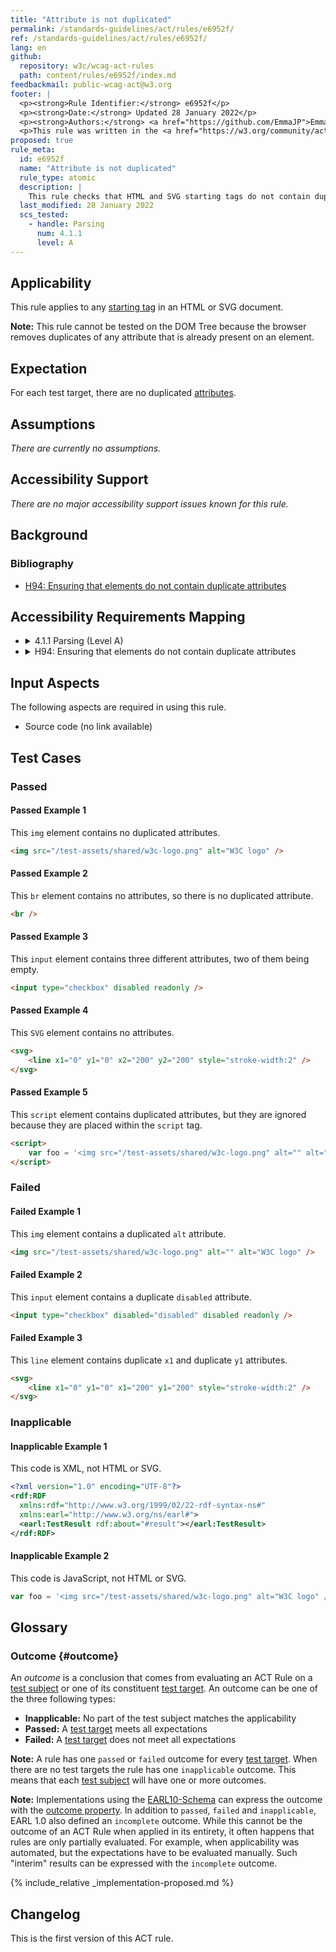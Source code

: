 ```yaml
---
title: "Attribute is not duplicated"
permalink: /standards-guidelines/act/rules/e6952f/
ref: /standards-guidelines/act/rules/e6952f/
lang: en
github:
  repository: w3c/wcag-act-rules
  path: content/rules/e6952f/index.md
feedbackmail: public-wcag-act@w3.org
footer: |
  <p><strong>Rule Identifier:</strong> e6952f</p>
  <p><strong>Date:</strong> Updated 28 January 2022</p>
  <p><strong>Authors:</strong> <a href="https://github.com/EmmaJP">Emma Pratt Richens</a>, <a href="https://github.com/wilcofiers">Wilco Fiers</a>. Contributors: <a href="https://www.w3.org/community/act-r/participants">Participants of the ACT Rules Community Group (CG)</a>.</p>
  <p>This rule was written in the <a href="https://w3.org/community/act-r/">ACT Rules community group</a>. It is written as part of the EU-funded <a href="https://www.w3.org/WAI/about/projects/wai-tools/">WAI-Tools Project</a>. Implementations are part of the EU funded <a href="https://www.w3.org/WAI/about/projects/wai-coop/">WAI-CooP Project</a>. It will be reviewed by the Accessibility Guidelines Working Group (<a href="https://www.w3.org/groups/wg/ag">AG WG</a>).</p>
proposed: true
rule_meta:
  id: e6952f
  name: "Attribute is not duplicated"
  rule_type: atomic
  description: |
    This rule checks that HTML and SVG starting tags do not contain duplicated attributes.
  last_modified: 28 January 2022
  scs_tested:
    - handle: Parsing
      num: 4.1.1
      level: A
---
```


## Applicability

This rule applies to any [starting tag](https://www.w3.org/TR/html5/syntax.html#start-tags) in an HTML or SVG document.

**Note:** This rule cannot be tested on the DOM Tree because the browser removes duplicates of any attribute that is already present on an element.

## Expectation

For each test target, there are no duplicated [attributes](https://www.w3.org/TR/html5/syntax.html#elements-attributes).

## Assumptions

_There are currently no assumptions._

## Accessibility Support

_There are no major accessibility support issues known for this rule._

## Background

### Bibliography

- [H94: Ensuring that elements do not contain duplicate attributes](https://www.w3.org/WAI/WCAG21/Techniques/html/H94)

## Accessibility Requirements Mapping

<ul class="act-requirements-list">
  <li><details>
    <summary><span>4.1.1 Parsing (Level A)</span></summary>
    <ul>
      <li><a href="https://www.w3.org/TR/WCAG21/#parsing">Learn more about 4.1.1 Parsing</a></li>
      <li><strong>Required for conformance</strong> to WCAG 2.0 and later on level A and higher.</li>
      <li>Outcome mapping: <ul>
        <li>Any <code>failed</code> outcomes: success criterion is not satisfied</li>
        <li>All <code>passed</code> outcomes: success criterion needs further testing</li>
        <li>An <code>inapplicable</code> outcome: success criterion needs further testing</li>
      </ul></li>
    </ul>
  </details></li>
  <li><details>
    <summary><span>H94: Ensuring that elements do not contain duplicate attributes</span></summary>
    <ul>
      <li><a href="https://www.w3.org/WAI/WCAG21/Techniques/html/H94">Learn more about technique H94</a></li>
      <li>Not required for conformance to any W3C accessibility recommendation.</li>
      <li>Outcome mapping: <ul>
        <li>Any <code>failed</code> outcomes: technique is not satisfied</li>
        <li>All <code>passed</code> outcomes: technique is satisfied</li>
        <li>An <code>inapplicable</code> outcome: technique is satisfied</li>
      </ul></li>
    </ul>
  </details></li>
</ul>

## Input Aspects

The following aspects are required in using this rule.

- Source code (no link available)

## Test Cases

### Passed

#### Passed Example 1

This `img` element contains no duplicated attributes.

```html
<img src="/test-assets/shared/w3c-logo.png" alt="W3C logo" />
```

#### Passed Example 2

This `br` element contains no attributes, so there is no duplicated attribute.

```html
<br />
```

#### Passed Example 3

This `input` element contains three different attributes, two of them being empty.

```html
<input type="checkbox" disabled readonly />
```

#### Passed Example 4

This `SVG` element contains no attributes.

```html
<svg>
	<line x1="0" y1="0" x2="200" y2="200" style="stroke-width:2" />
</svg>
```

#### Passed Example 5

This `script` element contains duplicated attributes, but they are ignored because they are placed within the `script` tag.

```html
<script>
	var foo = '<img src="/test-assets/shared/w3c-logo.png" alt="" alt="W3C logo" />'
</script>
```

### Failed

#### Failed Example 1

This `img` element contains a duplicated `alt` attribute.

```html
<img src="/test-assets/shared/w3c-logo.png" alt="" alt="W3C logo" />
```

#### Failed Example 2

This `input` element contains a duplicate `disabled` attribute.

```html
<input type="checkbox" disabled="disabled" disabled readonly />
```

#### Failed Example 3

This `line` element contains duplicate `x1` and duplicate `y1` attributes.

```html
<svg>
	<line x1="0" y1="0" x1="200" y1="200" style="stroke-width:2" />
</svg>
```

### Inapplicable

#### Inapplicable Example 1

This code is XML, not HTML or SVG.

```xml
<?xml version="1.0" encoding="UTF-8"?>
<rdf:RDF
  xmlns:rdf="http://www.w3.org/1999/02/22-rdf-syntax-ns#"
  xmlns:earl="http://www.w3.org/ns/earl#">
  <earl:TestResult rdf:about="#result"></earl:TestResult>
</rdf:RDF>
```

#### Inapplicable Example 2

This code is JavaScript, not HTML or SVG.

```js
var foo = '<img src="/test-assets/shared/w3c-logo.png" alt="W3C logo" />'
```

## Glossary

### Outcome {#outcome}

An _outcome_ is a conclusion that comes from evaluating an ACT Rule on a [test subject](https://www.w3.org/TR/act-rules-format/#test-subject) or one of its constituent [test target](https://www.w3.org/TR/act-rules-format/#test-target). An outcome can be one of the three following types:

- **Inapplicable:** No part of the test subject matches the applicability
- **Passed:** A [test target](https://www.w3.org/TR/act-rules-format/#test-target) meets all expectations
- **Failed:** A [test target](https://www.w3.org/TR/act-rules-format/#test-target) does not meet all expectations

**Note:** A rule has one `passed` or `failed` outcome for every [test target](https://www.w3.org/TR/act-rules-format/#test-target). When there are no test targets the rule has one `inapplicable` outcome. This means that each [test subject](https://www.w3.org/TR/act-rules-format/#test-subject) will have one or more outcomes.

**Note:** Implementations using the [EARL10-Schema](https://www.w3.org/TR/EARL10-Schema/) can express the outcome with the [outcome property](https://www.w3.org/TR/EARL10-Schema/#outcome). In addition to `passed`, `failed` and `inapplicable`, EARL 1.0 also defined an `incomplete` outcome. While this cannot be the outcome of an ACT Rule when applied in its entirety, it often happens that rules are only partially evaluated. For example, when applicability was automated, but the expectations have to be evaluated manually. Such "interim" results can be expressed with the `incomplete` outcome.

{% include_relative _implementation-proposed.md %}

## Changelog

This is the first version of this ACT rule.


